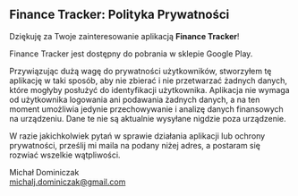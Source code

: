 ## Finance Tracker: Polityka Prywatności

Dziękuję za Twoje zainteresowanie aplikacją **Finance Tracker**!

Finance Tracker jest dostępny do pobrania w sklepie Google Play.

Przywiązując dużą wagę do prywatności użytkowników, stworzyłem tę aplikację w taki sposób, aby nie
zbierać i nie przetwarzać żadnych danych, które mogłyby posłużyć do identyfikacji użytkownika.
Aplikacja nie wymaga od użytkownika logowania ani podawania żadnych danych, a na ten moment
umożliwia jedynie przechowywanie i analizę danych finansowych na urządzeniu. Dane te nie są
aktualnie wysyłane nigdzie poza urządzenie.

W razie jakichkolwiek pytań w sprawie działania aplikacji lub ochrony prywatności, prześlij mi maila
na podany niżej adres, a postaram się rozwiać wszelkie wątpliwości.

Michał Dominiczak\
[michalj.dominiczak@gmail.com](mailto:michalj.dominiczak@gmail.com0)